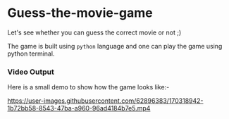 # Guess-the-movie-game
Let's see whether you can guess the correct movie or not  ;)

The game is built using ```python``` language and one can play the game using python terminal.

### Video Output
Here is a small demo to show how the game looks like:-

https://user-images.githubusercontent.com/62896383/170318942-1b72bb58-8543-47ba-a960-96ad4184b7e5.mp4
